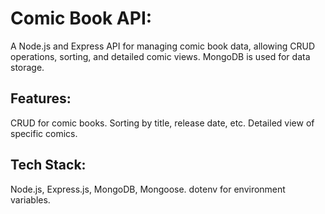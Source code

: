 # Comic Book API:
A Node.js and Express API for managing comic book data, allowing CRUD operations, sorting, and detailed comic views. MongoDB is used for data storage.

## Features:
CRUD for comic books.
Sorting by title, release date, etc.
Detailed view of specific comics.


## Tech Stack:
Node.js, Express.js, MongoDB, Mongoose.
dotenv for environment variables.
